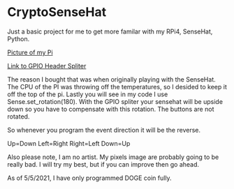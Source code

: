 # CryptoSenseHat
Just a basic project for me to get more familar with my RPi4, SenseHat, Python.


[Picture of my Pi](media/pi4pic.jpeg)

[Link to GPIO Header Spliter](https://www.amazon.com/gp/product/B07MCW4KCM/ref=ppx_yo_dt_b_search_asin_title?ie=UTF8&psc=1)

The reason I bought that was when originally playing with the SenseHat. 
The CPU of the PI was throwing off the temperatures, so I desided to keep it off the top of the pi.
Lastly you will see in my code I use Sense.set_rotation(180). With the GPIO spliter your sensehat will be upside down so you have to compensate with this rotation. The buttons are not rotated.

So whenever you program the event direction it will be the reverse. 

Up=Down
Left=Right
Right=Left
Down=Up

Also please note, I am no artist. My pixels image are probably going to be really bad. I will try my best, but if you can improve then go ahead. 


As of 5/5/2021, I have only programmed DOGE coin fully. 
